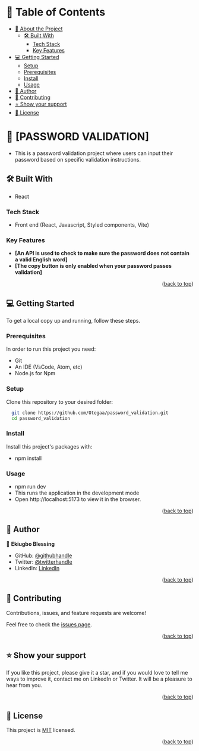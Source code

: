 <a name="readme-top"></a>

# 📗 Table of Contents

- [📖 About the Project](#about-project)
  - [🛠 Built With](#built-with)
    - [Tech Stack](#tech-stack)
    - [Key Features](#key-features)
- [💻 Getting Started](#getting-started)
  - [Setup](#setup)
  - [Prerequisites](#prerequisites)
  - [Install](#install)
  - [Usage](#usage)
- [👥 Author](#author)
- [🤝 Contributing](#contributing)
- [⭐️ Show your support](#support)
- [📝 License](#license)

# 📖 [PASSWORD VALIDATION] <a name="about-project"></a>

- This is a password validation project where users can input their password based on specific validation instructions.

## 🛠 Built With <a name="React"></a>

- React

### Tech Stack <a name=""></a>

- Front end (React, Javascript, Styled components, Vite)

### Key Features <a name="key-features"></a>

- **[An API is used to check to make sure the password does not contain a valid English word]**
- **[The copy button is only enabled when your password passes validation]**

<p align="right">(<a href="#readme-top">back to top</a>)</p>

## 💻 Getting Started <a name="getting-started"></a>

To get a local copy up and running, follow these steps.

### Prerequisites

In order to run this project you need:

- Git
- An IDE (VsCode, Atom, etc)
- Node.js for Npm

### Setup

Clone this repository to your desired folder:

```sh
  git clone https://github.com/Otegaa/password_validation.git
  cd password_validation
```

### Install

Install this project's packages with:

- npm install

### Usage

- npm run dev
- This runs the application in the development mode
- Open http://localhost:5173 to view it in the browser.

<p align="right">(<a href="#readme-top">back to top</a>)</p>

## 👥 Author <a name="author"></a>

👤 **Ekiugbo Blessing**

- GitHub: [@githubhandle](https://github.com/Otegaa)
- Twitter: [@twitterhandle](https://twitter.com/O_tegaaa)
- LinkedIn: [LinkedIn](https://www.linkedin.com/in/blessing-ekiugbo/)

<p align="right">(<a href="#readme-top">back to top</a>)</p>

## 🤝 Contributing <a name="contributing"></a>

Contributions, issues, and feature requests are welcome!

Feel free to check the [issues page](https://github.com/Otegaa/password_validation/issues).

<p align="right">(<a href="#readme-top">back to top</a>)</p>

## ⭐️ Show your support <a name="support"></a>

If you like this project, please give it a star, and if you would love to tell me ways to improve it, contact me on LinkedIn or Twitter. It will be a pleasure to hear from you.

<p align="right">(<a href="#readme-top">back to top</a>)</p>

## 📝 License <a name="license"></a>

This project is [MIT](https://github.com/Otegaa/password_validation/blob/dev/LICENSE) licensed.

<p align="right">(<a href="#readme-top">back to top</a>)</p>
